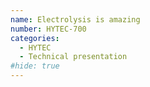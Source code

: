 ```yaml
---
name: Electrolysis is amazing
number: HYTEC-700
categories:
  - HYTEC
  - Technical presentation
#hide: true
---
```

